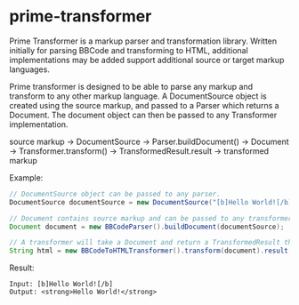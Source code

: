 prime-transformer
=================

Prime Transformer is a markup parser and transformation library. Written initially for parsing BBCode and transforming to HTML, additional implementations may be added support additional source or target markup languages.


Prime transformer is designed to be able to parse any markup and transform to any other markup language. A DocumentSource object is created using the source markup, and passed to a Parser which returns a Document. The document object can then be passed to any Transformer implementation.

source markup -> DocumentSource -> Parser.buildDocument() -> Document -> Transformer.transform() -> TransformedResult.result -> transformed markup

Example:

```java
// DocumentSource object can be passed to any parser.
DocumentSource documentSource = new DocumentSource("[b]Hello World![/b]");

// Document contains source markup and can be passed to any transformer.
Document document = new BBCodeParser().buildDocument(documentSource);

// A transformer will take a Document and return a TransformedResult that contains the transformed markup in string form.
String html = new BBCodeToHTMLTransformer().transform(document).result;
```

Result:
```
Input: [b]Hello World![/b]
Output: <strong>Hello World!</strong>
```


